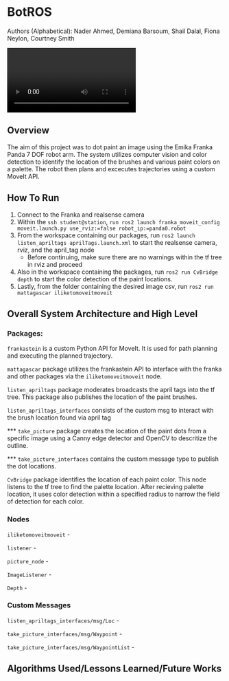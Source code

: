 # BotROS 
Authors (Alphabetical): Nader Ahmed, Demiana Barsoum, Shail Dalal, Fiona Neylon, Courtney Smith

<video src="https://github.com/ME495-EmbeddedSystems/final-project-Group5/assets/144190404/b2075725-eae9-4ce6-a66d-7d366f441078" title="BotROS at work" >
</video>

## Overview
The aim of this project was to dot paint an image using the Emika Franka Panda 7 DOF robot arm. The system utilizes computer vision and color detection to identify the location of the brushes and various paint colors on a palette. The robot then plans and excecutes trajectories using a custom MoveIt API. 

## How To Run
1. Connect to the Franka and realsense camera
2. Within the `ssh student@station`, `run ros2 launch franka_moveit_config moveit.launch.py use_rviz:=false robot_ip:=panda0.robot`
3. From the workspace containing our packages, run `ros2 launch listen_apriltags aprilTags.launch.xml` to start the realsense camera, rviz, and the april_tag node
    - Before continuing, make sure there are no warnings within the tf tree in rviz and proceed
4. Also in the workspace containing the packages, run `ros2 run CvBridge depth` to start the color detection of the paint locations.  
5. Lastly, from the folder containing the desired image csv, run `ros2 run mattagascar iliketomoveitmoveit`

## Overall System Architecture and High Level 
### Packages:

`frankastein` is a custom Python API for MoveIt. It is used for path planning and executing the planned trajectory. 

`mattagascar` package utilizes the frankastein API to interface with the franka and other packages via the `iliketomoveitmoveit` node.

`listen_apriltags` package moderates broadcasts the april tags into the tf tree. This package also publishes the location of the paint brushes.

`listen_apriltags_interfaces` consists of the custom msg to interact with the brush location found via april tag

*** `take_picture` package creates the location of the paint dots from a specific image using a Canny edge detector and OpenCV to descritize the outline.

*** `take_picture_interfaces` contains the custom message type to publish the dot locations.

`CvBridge` package identifies the location of each paint color. This node listens to the tf tree to find the palette location. After recieving palette location, it uses color detection within a specified radius to narrow the field of detection for each color.

### Nodes

`iliketomoveitmoveit` - 

`listener` - 

`picture_node` - 

`ImageListener` -

`Depth` - 

### Custom Messages

`listen_apriltags_interfaces/msg/Loc` - 

`take_picture_interfaces/msg/Waypoint` -

`take_picture_interfaces/msg/WaypointList` -


## Algorithms Used/Lessons Learned/Future Works





